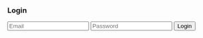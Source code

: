 <div class="CONTAINER">
    <!-- This is the card that holds the login fields and button -->
    <div class="CARD">
        <h3>Login</h3> <!-- The title of the form -->
        <!-- The input field for the email, with a placeholder for user guidance -->
        <input id="signInEmailInput" class="input" placeholder="Email">
        <!-- The input field for the password -->
        <input id="signInPasswordInput" class="input" placeholder="Password">
        <!-- The login button with an onclick attribute that calls the login_user() function -->
        <button class="signInButton" onclick="login_user()">Login</button>
    </div>
</div>
